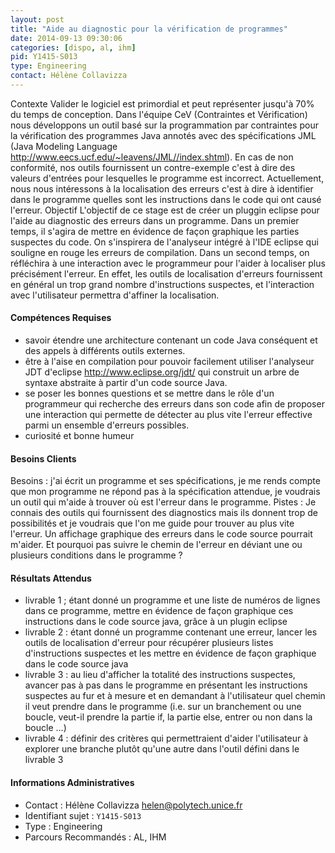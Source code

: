 ```yaml
---
layout: post
title: "Aide au diagnostic pour la vérification de programmes"
date: 2014-09-13 09:30:06
categories: [dispo, al, ihm]
pid: Y1415-S013
type: Engineering
contact: Hélène Collavizza
---
```

       
Contexte
Valider le logiciel est primordial et peut représenter jusqu'à 70% du temps de conception. Dans l'équipe CeV (Contraintes et Vérification) nous développons un outil basé sur la programmation par contraintes pour la vérification des programmes Java annotés avec des spécifications JML (Java Modeling Language http://www.eecs.ucf.edu/~leavens/JML//index.shtml). En cas de non conformité, nos outils fournissent un contre-exemple c'est à dire des valeurs d'entrées pour lesquelles le programme est incorrect. Actuellement, nous nous intéressons à la localisation des erreurs c'est à dire à identifier dans le programme quelles sont les instructions dans le code qui ont causé l'erreur.
Objectif
L'objectif de ce stage est de créer un pluggin eclipse pour l'aide au diagnostic des erreurs dans un programme. Dans un premier temps, il s'agira de mettre en évidence de façon graphique les parties suspectes du code.  On s'inspirera de l'analyseur intégré à l'IDE eclipse qui souligne en rouge les erreurs de compilation. Dans un second temps, on réfléchira à une interaction avec le programmeur pour l'aider à localiser plus précisément l'erreur. En effet, les outils de localisation d'erreurs fournissent en général un trop grand nombre d'instructions suspectes, et l'interaction avec l'utilisateur permettra d'affiner la localisation.

#### Compétences Requises
- savoir étendre une architecture contenant un code Java conséquent et des appels à différents outils externes.
- être à l'aise en compilation pour pouvoir facilement utiliser l'analyseur JDT d'eclipse  http://www.eclipse.org/jdt/ qui construit un arbre de syntaxe abstraite à partir d'un code source Java.
- se poser les bonnes questions et se mettre dans le rôle d'un programmeur qui recherche des erreurs dans son code afin de proposer une interaction qui permette de détecter au plus vite l'erreur effective parmi un ensemble d'erreurs possibles.
- curiosité et bonne humeur


#### Besoins Clients
Besoins : 
j'ai écrit un programme et ses spécifications, je me rends compte que mon programme ne répond pas à la spécification attendue, je voudrais un outil qui m'aide à trouver où est l'erreur dans le programme.
Pistes :
Je connais des outils qui fournissent des diagnostics mais ils donnent trop de possibilités et je voudrais que l'on me guide pour trouver au plus vite l'erreur. Un affichage graphique des erreurs dans le code source pourrait m'aider. Et pourquoi pas suivre le chemin de l'erreur en déviant une ou plusieurs conditions dans le programme ?

#### Résultats Attendus
- livrable 1 ; étant donné un programme et une liste de numéros de lignes dans ce programme, mettre en évidence de façon graphique ces instructions dans le code source java, grâce à un plugin eclipse 
- livrable 2 : étant donné un programme contenant une erreur, lancer les outils de localisation d'erreur pour récupérer plusieurs listes d'instructions suspectes et les mettre en évidence de façon graphique dans le code source java 
- livrable 3 : au lieu d'afficher la totalité des instructions suspectes, avancer pas à pas dans le programme en présentant les instructions suspectes au fur et à mesure et en demandant à l'utilisateur quel chemin il veut prendre dans le programme (i.e. sur un branchement ou une boucle, veut-il prendre la partie if, la partie else, entrer ou non dans la boucle ...)
- livrable 4 : définir des critères qui permettraient d'aider l'utilisateur à explorer une branche plutôt qu'une autre dans l'outil défini dans le livrable 3
     

#### Informations Administratives
  * Contact : Hélène Collavizza <helen@polytech.unice.fr>
  * Identifiant sujet : `Y1415-S013`
  * Type : Engineering
  * Parcours Recommandés : AL, IHM
     